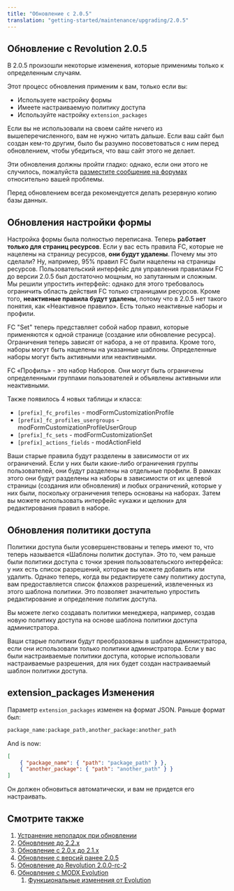 ```yaml
---
title: "Обновление с 2.0.5"
translation: "getting-started/maintenance/upgrading/2.0.5"
---
```


## Обновление с Revolution 2.0.5

В 2.0.5 произошли некоторые изменения, которые применимы только к определенным случаям.

Этот процесс обновления применим к вам, только если вы:

-   Используете настройку формы
-   Имеете настраиваемую политику доступа
-   Используйте настройку `extension_packages`

Если вы не использовали на своем сайте ничего из вышеперечисленного, вам не нужно читать дальше. Если ваш сайт был создан кем-то другим, было бы разумно посоветоваться с ним перед обновлением, чтобы убедиться, что ваш сайт этого не делает.

Эти обновления должны пройти гладко: однако, если они этого не случилось, пожалуйста [разместите сообщение на форумах](https://community.modx.com/) относительно вашей проблемы.

Перед обновлением всегда рекомендуется делать резервную копию базы данных.

## Обновления настройки формы

Настройка формы была полностью переписана. Теперь **работает только для страниц ресурсов**. Если у вас есть правила FC, которые не нацелены на страницу ресурсов, **они будут удалены**.
Почему мы это сделали? Ну, например, 95% правил FC были нацелены на страницы ресурсов. Пользовательский интерфейс для управления правилами FC до версии 2.0.5 был достаточно мощным, но запутанным и сложным. Мы решили упростить интерфейс: однако для этого требовалось ограничить область действия FC только страницами ресурсов. Кроме того, **неактивные правила будут удалены**, потому что в 2.0.5 нет такого понятия, как «Неактивное правило». Есть только неактивные наборы и профили.

FC "Set" теперь представляет собой набор правил, которые применяются к одной странице (создание или обновление ресурса). Ограничения теперь зависят от набора, а не от правила. Кроме того, наборы могут быть нацелены на указанные шаблоны. Определенные наборы могут быть активными или неактивными.

FC «Профиль» - это набор Наборов. Они могут быть ограничены определенными группами пользователей и объявлены активными или неактивными.

Также появилось 4 новых таблицы и класса:

-   `[prefix]_fc_profiles` - modFormCustomizationProfile
-   `[prefix]_fc_profiles_usergroups` - modFormCustomizationProfileUserGroup
-   `[prefix]_fc_sets` - modFormCustomizationSet
-   `[prefix]_actions_fields` - modActionField

Ваши старые правила будут разделены в зависимости от их ограничений. Если у них были какие-либо ограничения группы пользователей, они будут разделены на отдельные профили. В рамках этого они будут разделены на наборы в зависимости от их целевой страницы (создания или обновления) и любых ограничений, которые у них были, поскольку ограничения теперь основаны на наборах. Затем вы можете использовать интерфейс «укажи и щелкни» для редактирования правил в наборе.

## Обновления политики доступа

Политики доступа были усовершенствованы и теперь имеют то, что теперь называется «Шаблоны политик доступа». Это то, чем раньше были политики доступа с точки зрения пользовательского интерфейса: у них есть список разрешений, которые вы можете добавить или удалить. Однако теперь, когда вы редактируете саму политику доступа, вам предоставляется список флажков разрешений, извлеченных из этого шаблона политики. Это позволяет значительно упростить редактирование и определение политик доступа.

Вы можете легко создавать политики менеджера, например, создав новую политику доступа на основе шаблона политики доступа администратора.

Ваши старые политики будут преобразованы в шаблон администратора, если они использовали только политики администратора. Если у вас были настраиваемые политики доступа, которые использовали настраиваемые разрешения, для них будет создан настраиваемый шаблон политики доступа.

## extension_packages Изменения

Параметр `extension_packages` изменен на формат JSON. Раньше формат был:

```php
package_name:package_path,another_package:another_path
```

And is now:

```json
[
    { "package_name": { "path": "package_path" } },
    { "another_package": { "path": "another_path" } }
]
```

Он должен обновиться автоматически, и вам не придется его настраивать.

## Смотрите также

1. [Устранение неполадок при обновлении](getting-started/maintenance/upgrading/troubleshooting)
2. [Обновление до 2.2.x](getting-started/maintenance/upgrading/2.2)
3. [Обновление с 2.0.x до 2.1.x](getting-started/maintenance/upgrading/2.1)
4. [Обновление с версий ранее 2.0.5](getting-started/maintenance/upgrading/2.0.5)
5. [Обновление до Revolution 2.0.0-rc-2](getting-started/maintenance/upgrading/2.0.0-rc2)
6. [Обновление с MODX Evolution](getting-started/maintenance/upgrading/evolution)
    1. [Функциональные изменения от Evolution](getting-started/maintenance/upgrading/evolution/functional-changes)
